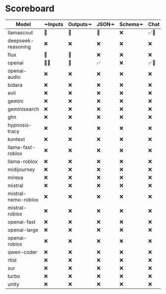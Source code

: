 # Scoreboard

| Model               | ➛Inputs   | Outputs➛   | JSON➛   | Schema➛   | Chat | Stream | Tools | Batch | Seed | Files | Citations | Think | Logprobs |
| ------------------- | --------- | ---------- | ------- | --------- | ---- | ------ | ----- | ----- | ---- | ----- | --------- | ----- | -------- |
| llamascout          | 💬        | 💬         | 🤪      | ❌        | ✅🤪 | ✅🤪   | 💨    | ❌    | ✅   | ❌    | ❌        | ❌    | ❌       |
| deepseek-reasoning  | ❌        | ❌         | ❌      | ❌        | ❌   | ❌     | ❌    | ❌    | ❌   | ❌    | ❌        | ❌    | ❌       |
| flux                | 💬        | 📸         | ❌      | ❌        | ❌   | ❌     | ❌    | ❌    | ✅   | ❌    | ❌        | ❌    | ❌       |
| openai              | 💬📸      | 💬         | ✅      | ❌        | ✅🤪 | ✅💸🤪 | ✅🧐  | ❌    | ✅   | ❌    | ❌        | ❌    | ❌       |
| openai-audio        | ❌        | ❌         | ❌      | ❌        | ❌   | ❌     | ❌    | ❌    | ❌   | ❌    | ❌        | ❌    | ❌       |
| bidara              | ❌        | ❌         | ❌      | ❌        | ❌   | ❌     | ❌    | ❌    | ❌   | ❌    | ❌        | ❌    | ❌       |
| evil                | ❌        | ❌         | ❌      | ❌        | ❌   | ❌     | ❌    | ❌    | ❌   | ❌    | ❌        | ❌    | ❌       |
| gemini              | ❌        | ❌         | ❌      | ❌        | ❌   | ❌     | ❌    | ❌    | ❌   | ❌    | ❌        | ❌    | ❌       |
| geminisearch        | ❌        | ❌         | ❌      | ❌        | ❌   | ❌     | ❌    | ❌    | ❌   | ❌    | ❌        | ❌    | ❌       |
| glm                 | ❌        | ❌         | ❌      | ❌        | ❌   | ❌     | ❌    | ❌    | ❌   | ❌    | ❌        | ❌    | ❌       |
| hypnosis-tracy      | ❌        | ❌         | ❌      | ❌        | ❌   | ❌     | ❌    | ❌    | ❌   | ❌    | ❌        | ❌    | ❌       |
| kontext             | ❌        | ❌         | ❌      | ❌        | ❌   | ❌     | ❌    | ❌    | ❌   | ❌    | ❌        | ❌    | ❌       |
| llama-fast-roblox   | ❌        | ❌         | ❌      | ❌        | ❌   | ❌     | ❌    | ❌    | ❌   | ❌    | ❌        | ❌    | ❌       |
| llama-roblox        | ❌        | ❌         | ❌      | ❌        | ❌   | ❌     | ❌    | ❌    | ❌   | ❌    | ❌        | ❌    | ❌       |
| midijourney         | ❌        | ❌         | ❌      | ❌        | ❌   | ❌     | ❌    | ❌    | ❌   | ❌    | ❌        | ❌    | ❌       |
| mirexa              | ❌        | ❌         | ❌      | ❌        | ❌   | ❌     | ❌    | ❌    | ❌   | ❌    | ❌        | ❌    | ❌       |
| mistral             | ❌        | ❌         | ❌      | ❌        | ❌   | ❌     | ❌    | ❌    | ❌   | ❌    | ❌        | ❌    | ❌       |
| mistral-nemo-roblox | ❌        | ❌         | ❌      | ❌        | ❌   | ❌     | ❌    | ❌    | ❌   | ❌    | ❌        | ❌    | ❌       |
| mistral-roblox      | ❌        | ❌         | ❌      | ❌        | ❌   | ❌     | ❌    | ❌    | ❌   | ❌    | ❌        | ❌    | ❌       |
| openai-fast         | ❌        | ❌         | ❌      | ❌        | ❌   | ❌     | ❌    | ❌    | ❌   | ❌    | ❌        | ❌    | ❌       |
| openai-large        | ❌        | ❌         | ❌      | ❌        | ❌   | ❌     | ❌    | ❌    | ❌   | ❌    | ❌        | ❌    | ❌       |
| openai-roblox       | ❌        | ❌         | ❌      | ❌        | ❌   | ❌     | ❌    | ❌    | ❌   | ❌    | ❌        | ❌    | ❌       |
| qwen-coder          | ❌        | ❌         | ❌      | ❌        | ❌   | ❌     | ❌    | ❌    | ❌   | ❌    | ❌        | ❌    | ❌       |
| rtist               | ❌        | ❌         | ❌      | ❌        | ❌   | ❌     | ❌    | ❌    | ❌   | ❌    | ❌        | ❌    | ❌       |
| sur                 | ❌        | ❌         | ❌      | ❌        | ❌   | ❌     | ❌    | ❌    | ❌   | ❌    | ❌        | ❌    | ❌       |
| turbo               | ❌        | ❌         | ❌      | ❌        | ❌   | ❌     | ❌    | ❌    | ❌   | ❌    | ❌        | ❌    | ❌       |
| unity               | ❌        | ❌         | ❌      | ❌        | ❌   | ❌     | ❌    | ❌    | ❌   | ❌    | ❌        | ❌    | ❌       |
